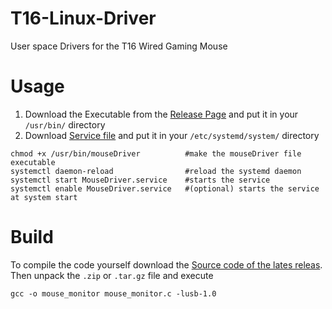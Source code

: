 # T16-Linux-Driver
User space Drivers for the T16 Wired Gaming Mouse

# Usage

1. Download the Executable from the [Release Page](https://github.com/Heniks07/T16-Linux-Driver/releases) and put it in your `/usr/bin/` directory
2. Download [Service file](https://github.com/Heniks07/T16-Linux-Driver/blob/main/MouseDriver.service) and put it in your `/etc/systemd/system/` directory
```
chmod +x /usr/bin/mouseDriver          #make the mouseDriver file executable
systemctl daemon-reload                #reload the systemd daemon
systemctl start MouseDriver.service    #starts the service
systemctl enable MouseDriver.service   #(optional) starts the service at system start
```

# Build

To compile the code yourself download the [Source code of the lates releas](https://github.com/Heniks07/T16-Linux-Driver/releases/tag/v1.0.0). Then unpack the `.zip` or `.tar.gz` file and execute 
```
gcc -o mouse_monitor mouse_monitor.c -lusb-1.0
```
